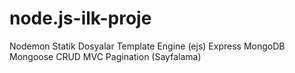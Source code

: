 # node.js-ilk-proje
 

Nodemon
Statik Dosyalar
Template Engine (ejs)
Express
MongoDB
Mongoose
CRUD
MVC
Pagination (Sayfalama)
